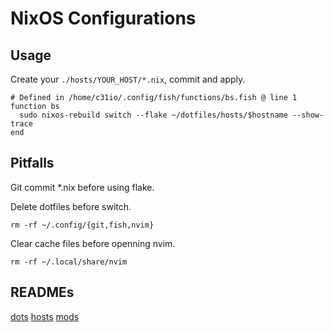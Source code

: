 # NixOS Configurations

## Usage

Create your `./hosts/YOUR_HOST/*.nix`, commit and apply.

```fish
# Defined in /home/c31io/.config/fish/functions/bs.fish @ line 1
function bs
  sudo nixos-rebuild switch --flake ~/dotfiles/hosts/$hostname --show-trace
end
```
## Pitfalls

Git commit *.nix before using flake.

Delete dotfiles before switch.

```fish
rm -rf ~/.config/{git,fish,nvim}
```

Clear cache files before openning nvim.

```fish
rm -rf ~/.local/share/nvim
```

## READMEs

[dots](./dots/README.md)
[hosts](./hosts/README.md)
[mods](./mods/README.md)
